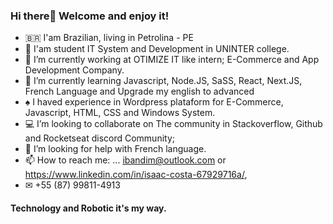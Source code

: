 ### Hi there👋 Welcome and enjoy it!

<!--
**ibandim123/ibandim123** is a ✨ _special_ ✨ repository because its `README.md` (this file) appears on your GitHub profile.
-->
- 🇧🇷  I'am Brazilian, living in Petrolina - PE
- 🔭 I'am student IT System and Development in UNINTER college.
- 💼 I’m currently working at OTIMIZE IT like intern; E-Commerce and App Development Company.
- 📓 I’m currently learning Javascript, Node.JS, SaSS, React, Next.JS, French Language and Upgrade my english to advanced    
-  ♠  I haved experience in Wordpress plataform for E-Commerce, Javascript, HTML, CSS and Windows System. 
- 💻 I’m looking to collaborate on The community in Stackoverflow, Github and Rocketseat discord Community;
- 🤔 I’m looking for help with French language.
- 📫 How to reach me: ... 	ibandim@outlook.com or https://www.linkedin.com/in/isaac-costa-67929716a/,
- ✉ +55 (87) 99811-4913 

<h4>  Technology and Robotic it's my way. </h4>

